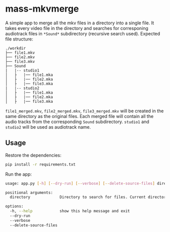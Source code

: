 # mass-mkvmerge

A simple app to merge all the mkv files in a directory into a single file.
It takes every video file in the directory and searches for corresponing audiotrack files in `*Sound*` subdirectory (recursive search used).
Expected file structure:
```
./workdir
├── file1.mkv
├── file2.mkv
├── file3.mkv
├── Sound
|   |-- studio1
│   ├   |── file1.mka
│   ├   |── file2.mka
│   ├   |── file3.mka
|   |-- studio2
│   ├   |── file1.mka
│   ├   |── file2.mka
│   ├   |── file3.mka
```
`file1_merged.mkv`, `file2_merged.mkv`, `file3_merged.mkv` will be created in the same directory as the original files.
Each merged file will contain all the audio tracks from the corresponding `Sound` subdirectory. `studio1` and `studio2` will be used as audiotrack name.

## Usage
Restore the dependencies:
```bash 
pip install -r requirements.txt
```

Run the app:
```bash
usage: app.py [-h] [--dry-run] [--verbose] [--delete-source-files] directory

positional arguments:
  directory             Directory to search for files. Current directory by default.

options:
  -h, --help            show this help message and exit
  --dry-run
  --verbose
  --delete-source-files
```